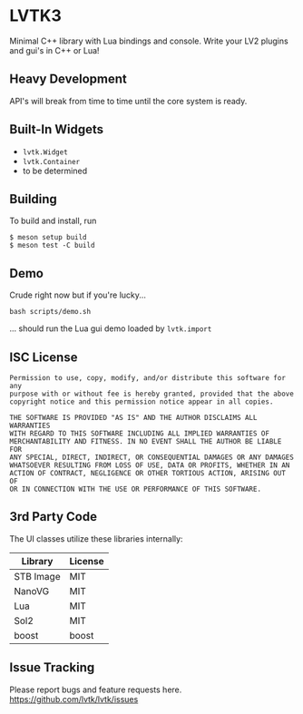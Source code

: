 LVTK3
=====

Minimal C++ library with Lua bindings and console.
Write your LV2 plugins and gui's in C++ or Lua!

Heavy Development
-----------------
API's will break from time to time until the core system is ready.

Built-In Widgets
----------------
- `lvtk.Widget`
- `lvtk.Container`
- to be determined

Building
--------
To build and install, run
```
$ meson setup build
$ meson test -C build
```

Demo
----
Crude right now but if you're lucky...
```
bash scripts/demo.sh
```
... should run the Lua gui demo loaded by `lvtk.import`

ISC License
-----------
```
Permission to use, copy, modify, and/or distribute this software for any
purpose with or without fee is hereby granted, provided that the above
copyright notice and this permission notice appear in all copies.

THE SOFTWARE IS PROVIDED "AS IS" AND THE AUTHOR DISCLAIMS ALL WARRANTIES
WITH REGARD TO THIS SOFTWARE INCLUDING ALL IMPLIED WARRANTIES OF
MERCHANTABILITY AND FITNESS. IN NO EVENT SHALL THE AUTHOR BE LIABLE FOR
ANY SPECIAL, DIRECT, INDIRECT, OR CONSEQUENTIAL DAMAGES OR ANY DAMAGES
WHATSOEVER RESULTING FROM LOSS OF USE, DATA OR PROFITS, WHETHER IN AN
ACTION OF CONTRACT, NEGLIGENCE OR OTHER TORTIOUS ACTION, ARISING OUT OF
OR IN CONNECTION WITH THE USE OR PERFORMANCE OF THIS SOFTWARE.
```

3rd Party Code
--------------
The UI classes utilize these libraries internally:

| Library   | License |
|-----------|---------|
| STB Image | MIT     |
| NanoVG    | MIT     |
| Lua       | MIT     |
| Sol2      | MIT     |
| boost     | boost   |

Issue Tracking
--------------
Please report bugs and feature requests here. 
https://github.com/lvtk/lvtk/issues
